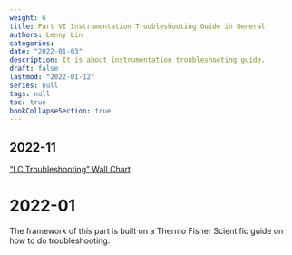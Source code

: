 ```yaml
---
weight: 6
title: Part VI Instrumentation Troubleshooting Guide in General
authors: Lenny Lin
categories: 
date: "2022-01-03"
description: It is about instrumentation troubleshooting guide.
draft: false
lastmod: "2022-01-12"
series: null
tags: null
toc: true
bookCollapseSection: true
---
```





<!--more-->

## 2022-11
<a href = "https://cdn.sanity.io/files/0vv8moc6/chroma/b6ae43e6de09f00e7964516999cdf00f622f1ad6.pdf/LCGCNATroubleshootingWallChart2021Update.pdf" target="_blank" rel="noopener noreferrer">“LC Troubleshooting” Wall Chart</a>

# 2022-01
The framework of this part is built on a Thermo Fisher Scientific guide on how to do troubleshooting.  
